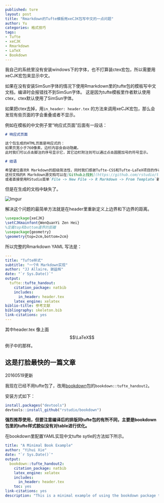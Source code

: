 ```yaml
---
published: ture
layout: post
title: "Rmarkdown的Tufte模板用xeCJK包写中文的一点问题"
author: Yu
categories: 格式技巧
tags:
- Tufte
- xeCJK
- Rmarkdown
- LaTeX
- Bookdown
---
```


我自己的系统里没有安装windows下的字体，也不打算装ctex宏包，所以需要用xeCJK宏包来显示中文。

如果在没有安装SimSun字体的情况下使用Rmarkdown里的tufte包的模板写中文文档，编译时会报错找不到SimSun字体。
这是因为tufte模板里作者默认使用ctex，ctex默认使用了SimSun字体。

如果把ctex去掉，用`in_header: header.tex` 的方法来调用xeCJK宏包，那么会发现有些页面的字会重叠或者不显示。

例如在模板的中文例子里“响应式页面”后面有一段话：

```markdown
# 响应式页面

这个包生成的HTML页面是响应式的：
如果页宽小于760像素，边栏内容会自动隐藏。
此时我们可以点击脚注的序号显示它，其它边栏附注则可以通过点击圆圈加号的符号显示。

# 结语

希望诸位喜欢R Markdown的超级简洁性，同时我们感谢Tufte-CSS和Tufte-LaTeX项目的作者们，没有他们的辛勤劳动，就没有这个**tufte**包。
这份文档的R Markdown源文档可以在[Github上找到](https://github.com/rstudio/tufte/raw/master/inst/rmarkdown/templates/tufte_ctex/skeleton/skeleton.Rmd)，
或者直接使用RStudio菜单`File -> New File -> R Markdown -> From Template`新建一个文档，或直接从R里面打开这个Rmd文件：
```

但是在生成的文档中缺失了。

![Imgur](http://i.imgur.com/BsXTesC.png)


解决这个问题的最简单方法就是在header里重新定义上边界和下边界的距离。

```latex
\usepackage{xeCJK}  
\setCJKmainfont{WenQuanYi Zen Hei} 
%定義top和bottom邊界的距離
\usepackage{geometry}
\geometry{top=2cm,bottom=2cm}
```
所以完整的Rmarkdown YAML 写法是：

```YAML
---
title: "Tufte样式"
subtitle: "一个R Markdown实现"
author: "JJ Allaire，谢益辉"
date: "`r Sys.Date()`"
output:
  tufte::tufte_handout:
    citation_package: natbib
    includes:
      in_header: header.tex
    latex_engine: xelatex
biblio-title: 参考文献
bibliography: skeleton.bib
link-citations: yes
---

```

其中header.tex 像上面$$\LaTeX$$例子中的那样。


## 这是打脸最快的一篇文章

20160519更新

我现在已经不用tufte包了，改用[bookdown](https://github.com/rstudio/bookdown)包的`bookdown::tufte_handout2`。

安装方式如下：

```r
install.packages("devtools")
devtools::install_github("rstudio/bookdown")
```

**强烈推荐使用，但要注意编译后的排版同tufte包的有所不同，主要是bookdown包里的tufte样式貌似没有对table进行优化。**

在bookdown里配置YAML实现中文tufte sytle的方法如下所示。

```YAML
title: "A Minimal Book Example"
author: "Yihui Xie"
date: "`r Sys.Date()`"
output: 
  bookdown::tufte_handout2:
    citation_package: natbib
    latex_engine: xelatex
    includes: 
      in_header: header.tex
    toc: yes
link-citations: yes
description: "This is a minimal example of using the bookdown package to write a book."
```



